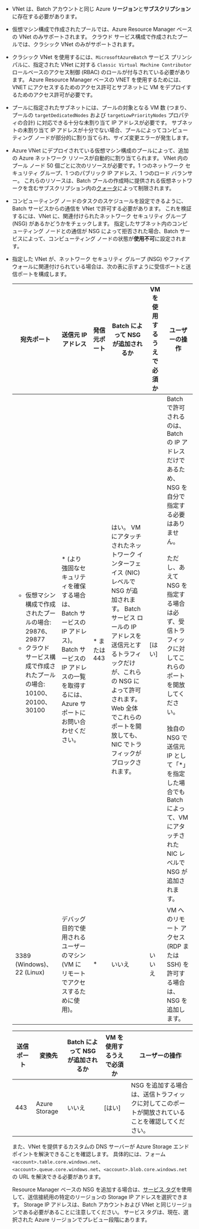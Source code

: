 - VNet は、Batch アカウントと同じ Azure **リージョン**と**サブスクリプション**に存在する必要があります。

- 仮想マシン構成で作成されたプールでは、Azure Resource Manager ベースの VNet のみサポートされます。 クラウド サービス構成で作成されたプールでは、クラシック VNet のみがサポートされます。
  
- クラシック VNet を使用するには、`MicrosoftAzureBatch` サービス プリンシパルに、指定された VNet に対する `Classic Virtual Machine Contributor` ロールベースのアクセス制御 (RBAC) のロールが付与されている必要があります。 Azure Resource Manager ベースの VNET を使用するためには、VNET にアクセスするためのアクセス許可とサブネットに VM をデプロイするためのアクセス許可が必要です。

- プールに指定されたサブネットには、プールの対象となる VM 数 (つまり、プールの `targetDedicatedNodes` および `targetLowPriorityNodes` プロパティの合計) に対応できる十分な未割り当て IP アドレスが必要です。 サブネットの未割り当て IP アドレスが十分でない場合、プールによってコンピューティング ノードが部分的に割り当てられ、サイズ変更エラーが発生します。 

- Azure VNet にデプロイされている仮想マシン構成のプールによって、追加の Azure ネットワーク リソースが自動的に割り当てられます。 VNet 内のプール ノード 50 個ごとに次のリソースが必要です。1 つのネットワーク セキュリティ グループ、1 つのパブリック IP アドレス、1 つのロード バランサー。 これらのリソースは、Batch プールの作成時に提供される仮想ネットワークを含むサブスクリプション内の[クォータ](../articles/batch/batch-quota-limit.md)によって制限されます。

- コンピューティング ノードのタスクのスケジュールを設定できるように、Batch サービスからの通信を VNet で許可する必要があります。 これを検証するには、VNet に、関連付けられたネットワーク セキュリティ グループ (NSG) があるかどうかをチェックします。 指定したサブネット内のコンピューティング ノードとの通信が NSG によって拒否された場合、Batch サービスによって、コンピューティング ノードの状態が**使用不可**に設定されます。 

- 指定した VNet が、ネットワーク セキュリティ グループ (NSG) やファイアウォールに関連付けられている場合は、次の表に示すように受信ポートと送信ポートを構成します。


  |    宛先ポート    |    送信元 IP アドレス      |   発信元ポート    |    Batch によって NSG が追加されるか    |    VM を使用するうえで必須か    |    ユーザーの操作   |
  |---------------------------|---------------------------|----------------------------|----------------------------|-------------------------------------|-----------------------|
  |   <ul><li>仮想マシン構成で作成されたプールの場合: 29876、29877</li><li>クラウド サービス構成で作成されたプールの場合: 10100、20100、30100</li></ul>        |    * (より強固なセキュリティを確保する場合は、Batch サービスの IP アドレス)。 Batch サービスの IP アドレスの一覧を取得するには、Azure サポートにお問い合わせください。 | * または 443 |    はい。 VM にアタッチされたネットワーク インターフェイス (NIC) レベルで NSG が追加されます。 Batch サービス ロールの IP アドレスを送信元とするトラフィックだけが、これらの NSG によって許可されます。 Web 全体でこれらのポートを開放しても、NIC でトラフィックがブロックされます。 |    [はい]  |  Batch で許可されるのは、Batch の IP アドレスだけであるため、NSG を自分で指定する必要はありません。 <br /><br /> ただし、あえて NSG を指定する場合は必ず、受信トラフィックに対してこれらのポートを開放してください。 <br /><br /> 独自の NSG で送信元 IP として「*」を指定した場合でも Batch によって、VM にアタッチされた NIC レベルで NSG が追加されます。 |
  |    3389 (Windows)、22 (Linux)               |    デバッグ目的で使用されるユーザーのマシン (VM にリモートでアクセスするために使用)。    |   *  | いいえ                                     |    いいえ                     |    VM へのリモート アクセス (RDP または SSH) を許可する場合は、NSG を追加します。   |                                


  |    送信ポート    |    変換先    |    Batch によって NSG が追加されるか    |    VM を使用するうえで必須か    |    ユーザーの操作    |
  |------------------------|-------------------|----------------------------|-------------------------------------|------------------------|
  |    443    |    Azure Storage    |    いいえ     |    [はい]    |    NSG を追加する場合は、送信トラフィックに対してこのポートが開放されていることを確認してください。    |

   また、VNet を提供するカスタムの DNS サーバーが Azure Storage エンドポイントを解決できることを確認します。 具体的には、フォーム `<account>.table.core.windows.net`、`<account>.queue.core.windows.net`、`<account>.blob.core.windows.net` の URL を解決できる必要があります。 

   Resource Manager ベースの NSG を追加する場合は、[サービス タグ](../articles/virtual-network/security-overview.md#service-tags)を使用して、送信接続用の特定のリージョンの Storage IP アドレスを選択できます。 Storage IP アドレスは、Batch アカウントおよび VNet と同じリージョンである必要があることに注意してください。 サービス タグは、現在、選択された Azure リージョンでプレビュー段階にあります。
